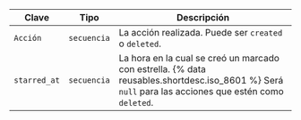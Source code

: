 | Clave        | Tipo        | Descripción                                                                                                                                              |
| ------------ | ----------- | -------------------------------------------------------------------------------------------------------------------------------------------------------- |
| `Acción`     | `secuencia` | La acción realizada. Puede ser `created` o `deleted`.                                                                                                    |
| `starred_at` | `secuencia` | La hora en la cual se creó un marcado con estrella. {% data reusables.shortdesc.iso_8601 %} Será `null` para las acciones que estén como `deleted`. |